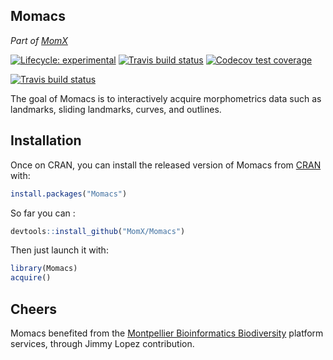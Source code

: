 
## Momacs

*Part of [MomX](https://momx.github.io/MomX/)*
<!--<a href='http://momx.github.io/Momacs'><img src='man/figures/logo.png' align="right" height="140" /></a> -->


<!-- badges: start -->

[![Lifecycle:
experimental](https://img.shields.io/badge/lifecycle-experimental-orange.svg)](https://www.tidyverse.org/lifecycle/#experimental)
[![Travis build
status](https://travis-ci.org/MomX/Momacs.svg?branch=master)](https://travis-ci.org/MomX/Momacs)
[![Codecov test
coverage](https://codecov.io/gh/MomX/Momacs/branch/master/graph/badge.svg)](https://codecov.io/gh/MomX/Momacs?branch=master)
<!--
[![Code
size](https://img.shields.io/github/languages/code-size/MomX/Momacs.svg)](https://github.com/MomX/Momacs)
[![Last
commit](https://img.shields.io/github/last-commit/MomX/Momacs.svg)](https://github.com/MomX/Momacs2/commits/master)
[![CRAN
status](https://www.r-pkg.org/badges/version/Momacs)](https://CRAN.R-project.org/package=Momacs)
![CRAN downloads last month](http://cranlogs.r-pkg.org/badges/Momacs)
![CRAN downloads grand
total](http://cranlogs.r-pkg.org/badges/grand-total/Momacs)
-->
[![Travis build status](https://travis-ci.com/MomX/Momacs.svg?branch=master)](https://travis-ci.com/MomX/Momacs)
<!-- badges: end -->

The goal of Momacs is to interactively acquire morphometrics data such as landmarks, sliding landmarks, curves, and outlines.

## Installation

Once on CRAN, you can install the released version of Momacs from [CRAN](https://CRAN.R-project.org) with:

``` r
install.packages("Momacs")
```

So far you can :

``` r
devtools::install_github("MomX/Momacs")
```

Then just launch it with:

``` r
library(Momacs)
acquire()
```

## Cheers

Momacs benefited from the [Montpellier Bioinformatics Biodiversity](http://mbb.univ-montp2.fr/) platform services, through Jimmy Lopez contribution.

